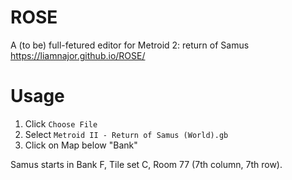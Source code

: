 # ROSE
A (to be) full-fetured editor for Metroid 2: return of Samus
https://liamnajor.github.io/ROSE/

# Usage

1. Click `Choose File`
2. Select `Metroid II - Return of Samus (World).gb`
3. Click on Map below "Bank"

Samus starts in Bank F, Tile set C, Room 77 (7th column, 7th row).

